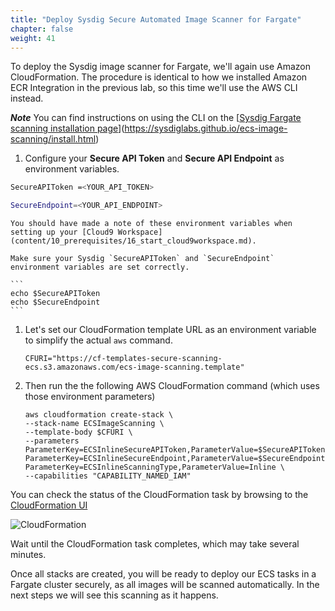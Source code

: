 ```yaml
---
title: "Deploy Sysdig Secure Automated Image Scanner for Fargate"
chapter: false
weight: 41
---
```


To deploy the Sysdig image scanner for Fargate, we'll again use Amazon CloudFormation.  The procedure is identical to how we installed Amazon ECR Integration in the previous lab, so this time we'll use the AWS CLI instead.

***Note*** You can find instructions on using the CLI on the [[Sysdig Fargate scanning installation page](https://sysdiglabs.github.io/ecs-image-scanning/install.html)](https://sysdiglabs.github.io/ecs-image-scanning/install.html)

<!--
1. Copy and run the following two commands into your Cloud9 Workspace console and follow the instructions to configure your __Secure API Token__ and  __Secure API Endpoint__ as environment variables.

```sh
echo "Enter your 'Sysdig Secure API Token' from above"; read SecureAPIToken 
```

```sh
echo "Enter your 'Sysdig Secure API Endpoint' from above"; read SecureEndpoint
```
 -->


 1. Configure your __Secure API Token__ and  __Secure API Endpoint__ as environment variables.

 ```sh
 SecureAPIToken =<YOUR_API_TOKEN>
 ```

 ```sh
 SecureEndpoint=<YOUR_API_ENDPOINT>
 ```

    You should have made a note of these environment variables when setting up your [Cloud9 Workspace](content/10_prerequisites/16_start_cloud9workspace.md).

    Make sure your Sysdig `SecureAPIToken` and `SecureEndpoint` environment variables are set correctly.

    ```
    echo $SecureAPIToken
    echo $SecureEndpoint
    ```

1. Let's set our CloudFormation template URL as an environment variable to simplify the actual `aws` command.  

    ```
    CFURI="https://cf-templates-secure-scanning-ecs.s3.amazonaws.com/ecs-image-scanning.template"
    ```

2. Then run the the following AWS CloudFormation command (which uses those environment parameters)

    ```
    aws cloudformation create-stack \
    --stack-name ECSImageScanning \
    --template-body $CFURI \
    --parameters ParameterKey=ECSInlineSecureAPIToken,ParameterValue=$SecureAPIToken  ParameterKey=ECSInlineSecureEndpoint,ParameterValue=$SecureEndpoint ParameterKey=ECSInlineScanningType,ParameterValue=Inline \
    --capabilities "CAPABILITY_NAMED_IAM"
    ```

You can check the status of the CloudFormation task by browsing to the [CloudFormation UI](https://console.aws.amazon.com/cloudformation/)

![CloudFormation](/images/40_module_2/image3.png)

Wait until the CloudFormation task completes, which may take several minutes.

Once all stacks are created, you will be ready to deploy our ECS tasks in a Fargate cluster securely, as all images will be scanned automatically.  In the next steps we will see this scanning as it happens.

